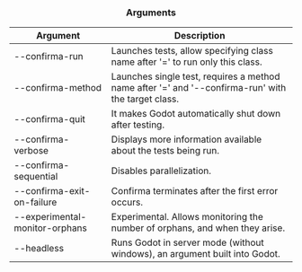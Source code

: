 <div align="center">
 <h3>Arguments</h1>
</div>

| Argument                       | Description                                                                                        |
| ------------------------------ | -------------------------------------------------------------------------------------------------- |
| --confirma-run                 | Launches tests, allow specifying class name after '=' to run only this class.                      |
| --confirma-method              | Launches single test, requires a method name after '=' and '--confirma-run' with the target class. |
| --confirma-quit                | It makes Godot automatically shut down after testing.                                              |
| --confirma-verbose             | Displays more information available about the tests being run.                                     |
| --confirma-sequential          | Disables parallelization.                                                                          |
| --confirma-exit-on-failure     | Confirma terminates after the first error occurs.                                                  |
| --experimental-monitor-orphans | Experimental. Allows monitoring the number of orphans, and when they arise.                        |
| --headless                     | Runs Godot in server mode (without windows), an argument built into Godot.                         |

